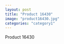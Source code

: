 ```yaml
---
layout: post
title: "Product 16430"
image: "product16430.jpg"
categories: "category1"
---
```

Product 16430

